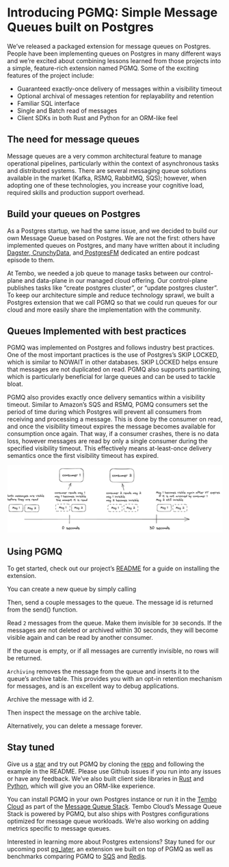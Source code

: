 # Introducing PGMQ: Simple Message Queues built on Postgres

We’ve released a packaged extension for message queues on Postgres. People have been implementing queues on Postgres in many different ways and we’re excited about combining lessons learned from those projects into a simple, feature-rich extension named PGMQ. Some of the exciting features of the project include:

* Guaranteed exactly-once delivery of messages within a visibility timeout
* Optional archival of messages retention for replayability and retention
* Familiar SQL interface
* Single and Batch read of messages
* Client SDKs in both Rust and Python for an ORM-like feel

## The need for message queues

Message queues are a very common architectural feature to manage operational pipelines, particularly within the context of asynchronous tasks and distributed systems. There are several messaging queue solutions available in the market (Kafka, RSMQ, RabbitMQ, SQS); however, when adopting one of these technologies, you increase your cognitive load, required skills and production support overhead.

## Build your queues on Postgres

As a Postgres startup, we had the same issue, and we decided to build our own Message Queue based on Postgres. We are not the first: others have implemented queues on Postgres, and many have written about it including[ Dagster](https://dagster.io/blog/skip-kafka-use-postgres-message-queue),[ CrunchyData](https://www.crunchydata.com/blog/message-queuing-using-native-postgresql), and[ PostgresFM](https://postgres.fm/episodes/queues-in-postgres) dedicated an entire podcast episode to them.

At Tembo, we needed a job queue to manage tasks between our control-plane and data-plane in our managed cloud offering. Our control-plane publishes tasks like “create postgres cluster”, or “update postgres cluster”. To keep our architecture simple and reduce technology sprawl, we built a Postgres extension that we call PGMQ so that we could run queues for our cloud and more easily share the implementation with the community.

## Queues Implemented with best practices

PGMQ was implemented on Postgres and follows industry best practices. One of the most important practices is the use of Postgres’s SKIP LOCKED, which is similar to NOWAIT in other databases. SKIP LOCKED helps ensure that messages are not duplicated on read. PGMQ also supports partitioning, which is particularly beneficial for large queues and can be used to tackle bloat.

PGMQ also provides exactly once delivery semantics within a visibility timeout. Similar to Amazon’s SQS and RSMQ, PGMQ consumers set the period of time during which Postgres will prevent all consumers from receiving and processing a message. This is done by the consumer on read, and once the visibility timeout expires the message becomes available for consumption once again. That way, if a consumer crashes, there is no data loss, however messages are read by only a single consumer during the specified visibility timeout. This effectively means at-least-once delivery semantics once the first visibility timeout has expired.

![vt](vt.png "VisibilityTimeout")

## Using PGMQ

To get started, check out our project’s [README](https://github.com/tembo-io/pgmq/blob/main/README.md#installation) for a guide on installing the extension.

You can create a new queue by simply calling

Then, send a couple messages to the queue. The message id is returned from the send() function.

Read `2` messages from the queue. Make them invisible for `30` seconds. If the messages are not deleted or archived within 30 seconds, they will become visible again and can be read by another consumer.

If the queue is empty, or if all messages are currently invisible, no rows will be returned.

`Archiving` removes the message from the queue and inserts it to the queue’s archive table. This provides you with an opt-in retention mechanism for messages, and is an excellent way to debug applications.

Archive the message with id 2.

Then inspect the message on the archive table.

Alternatively, you can delete a message forever.

## Stay tuned

Give us a [star](https://github.com/tembo-io/pgmq) and try out PGMQ by cloning the [repo](https://github.com/tembo-io/pgmq) and following the example in the README. Please use Github issues if you run into any issues or have any feedback. We’ve also built client side libraries in [Rust](https://github.com/tembo-io/pgmq/tree/main/core) and [Python](https://github.com/tembo-io/pgmq/tree/main/tembo-pgmq-python), which will give you an ORM-like experience.

You can install PGMQ in your own Postgres instance or run it in the [Tembo Cloud](https://tembo.io/) as part of the [Message Queue Stack](https://tembo.io/docs/stacks/message-queue). Tembo Cloud’s Message Queue Stack is powered by PGMQ, but also ships with Postgres configurations optimized for message queue workloads. We’re also working on adding metrics specific to message queues.

Interested in learning more about Postgres extensions? Stay tuned for our upcoming post [pg_later](https://github.com/tembo-io/pg_later), an extension we built on top of PGMQ as well as benchmarks comparing PGMQ to [SQS](https://aws.amazon.com/sqs/) and [Redis](https://redis.com/).
